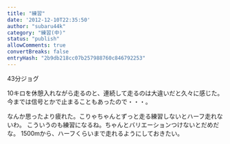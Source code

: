 ```yaml
---
title: "練習"
date: '2012-12-10T22:35:50'
author: "subaru44k"
category: "練習(中)"
status: "publish"
allowComments: true
convertBreaks: false
entryHash: "2b9db218cc07b257988760c846792253"
---
```

43分ジョグ

10キロを休憩入れながら走るのと、連続して走るのは大違いだと久々に感じた。
今までは信号とかで止まることもあったので・・・。

なんか思ったより疲れた。こりゃちゃんとずっと走る練習しないとハーフ走れないわ。
こういうのも練習になるね。ちゃんとバリエーションつけないとだめだな。
1500mから、ハーフくらいまで走れるようにしておきたい。
